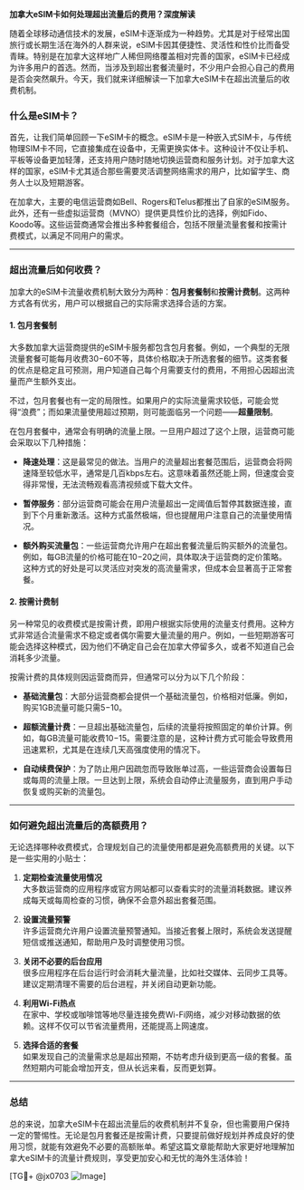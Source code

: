 **加拿大eSIM卡如何处理超出流量后的费用？深度解读**

随着全球移动通信技术的发展，eSIM卡逐渐成为一种趋势。尤其是对于经常出国旅行或长期生活在海外的人群来说，eSIM卡因其便捷性、灵活性和性价比而备受青睐。特别是在加拿大这样地广人稀但网络覆盖相对完善的国家，eSIM卡已经成为许多用户的首选。然而，当涉及到超出套餐流量时，不少用户会担心自己的费用是否会突然飙升。今天，我们就来详细解读一下加拿大eSIM卡在超出流量后的收费机制。

### **什么是eSIM卡？**
首先，让我们简单回顾一下eSIM卡的概念。eSIM卡是一种嵌入式SIM卡，与传统物理SIM卡不同，它直接集成在设备中，无需更换实体卡。这种设计不仅让手机、平板等设备更加轻薄，还支持用户随时随地切换运营商和服务计划。对于加拿大这样的国家，eSIM卡尤其适合那些需要灵活调整网络需求的用户，比如留学生、商务人士以及短期游客。

在加拿大，主要的电信运营商如Bell、Rogers和Telus都推出了自家的eSIM服务。此外，还有一些虚拟运营商（MVNO）提供更具性价比的选择，例如Fido、Koodo等。这些运营商通常会推出多种套餐组合，包括不限量流量套餐和按需计费模式，以满足不同用户的需求。

---

### **超出流量后如何收费？**
加拿大的eSIM卡流量收费机制大致分为两种：**包月套餐制**和**按需计费制**。这两种方式各有优劣，用户可以根据自己的实际需求选择合适的方案。

#### **1. 包月套餐制**
大多数加拿大运营商提供的eSIM卡服务都包含包月套餐。例如，一个典型的无限流量套餐可能每月收费$30-$60不等，具体价格取决于所选套餐的细节。这类套餐的优点是稳定且可预测，用户知道自己每个月需要支付的费用，不用担心因超出流量而产生额外支出。

不过，包月套餐也有一定的局限性。如果用户的实际流量需求较低，可能会觉得“浪费”；而如果流量使用超过预期，则可能面临另一个问题——**超量限制**。

在包月套餐中，通常会有明确的流量上限。一旦用户超过了这个上限，运营商可能会采取以下几种措施：

- **降速处理**：这是最常见的做法。当用户的流量超出套餐范围后，运营商会将网速降至较低水平，通常是几百kbps左右。这意味着虽然还能上网，但速度会变得非常慢，无法流畅观看高清视频或下载大文件。
  
- **暂停服务**：部分运营商可能会在用户流量超出一定阈值后暂停其数据连接，直到下个月重新激活。这种方式虽然极端，但也提醒用户注意自己的流量使用情况。

- **额外购买流量包**：一些运营商允许用户在超出套餐流量后购买额外的流量包。例如，每GB流量的价格可能在$10-$20之间，具体取决于运营商的定价策略。这种方式的好处是可以灵活应对突发的高流量需求，但成本会显著高于正常套餐。

#### **2. 按需计费制**
另一种常见的收费模式是按需计费，即用户根据实际使用的流量支付费用。这种方式非常适合流量需求不稳定或者偶尔需要大量流量的用户。例如，一些短期游客可能会选择这种模式，因为他们不确定自己会在加拿大停留多久，或者不知道自己会消耗多少流量。

按需计费的具体规则因运营商而异，但通常可以分为以下几个阶段：

- **基础流量包**：大部分运营商都会提供一个基础流量包，价格相对低廉。例如，购买1GB流量可能只需$5-$10。
  
- **超额流量计费**：一旦超出基础流量包，后续的流量将按照固定的单价计算。例如，每GB流量可能收费$10-$15。需要注意的是，这种计费方式可能会导致费用迅速累积，尤其是在连续几天高强度使用的情况下。

- **自动续费保护**：为了防止用户因疏忽而导致账单过高，一些运营商会设置每日或每周的流量上限。一旦达到上限，系统会自动停止流量服务，直到用户手动恢复或购买新的流量包。

---

### **如何避免超出流量后的高额费用？**
无论选择哪种收费模式，合理规划自己的流量使用都是避免高额费用的关键。以下是一些实用的小贴士：

1. **定期检查流量使用情况**  
   大多数运营商的应用程序或官方网站都可以查看实时的流量消耗数据。建议养成每天或每周检查的习惯，确保不会意外超出套餐范围。

2. **设置流量预警**  
   许多运营商允许用户设置流量预警通知。当接近套餐上限时，系统会发送提醒短信或推送通知，帮助用户及时调整使用习惯。

3. **关闭不必要的后台应用**  
   很多应用程序在后台运行时会消耗大量流量，比如社交媒体、云同步工具等。建议定期清理不需要的后台进程，并关闭自动更新功能。

4. **利用Wi-Fi热点**  
   在家中、学校或咖啡馆等地尽量连接免费Wi-Fi网络，减少对移动数据的依赖。这样不仅可以节省流量费用，还能提高上网速度。

5. **选择合适的套餐**  
   如果发现自己的流量需求总是超出预期，不妨考虑升级到更高一级的套餐。虽然短期内可能会增加开支，但从长远来看，反而更划算。

---

### **总结**
总的来说，加拿大eSIM卡在超出流量后的收费机制并不复杂，但也需要用户保持一定的警惕性。无论是包月套餐还是按需计费，只要提前做好规划并养成良好的使用习惯，就能有效避免不必要的高额账单。希望这篇文章能帮助大家更好地理解加拿大eSIM卡的流量计费规则，享受更加安心和无忧的海外生活体验！

[TG💪+ @jx0703 ![Image](https://github.com/user-attachments/assets/dbca1d08-cadb-493c-b0ec-ad6f7a83f270)]